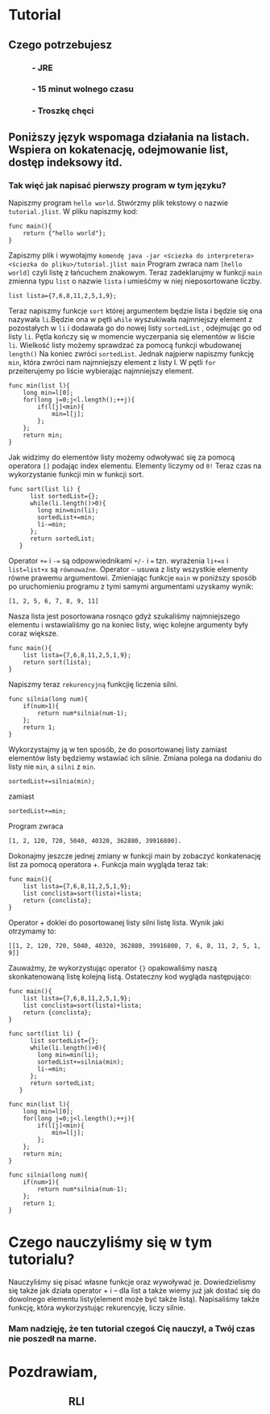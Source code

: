 # Tutorial




## Czego potrzebujesz

### &nbsp;&nbsp;&nbsp;&nbsp;&nbsp;&nbsp;&nbsp;&nbsp;&nbsp;&nbsp;&nbsp;&nbsp;- JRE
### &nbsp;&nbsp;&nbsp;&nbsp;&nbsp;&nbsp;&nbsp;&nbsp;&nbsp;&nbsp;&nbsp;&nbsp;- 15 minut wolnego czasu
### &nbsp;&nbsp;&nbsp;&nbsp;&nbsp;&nbsp;&nbsp;&nbsp;&nbsp;&nbsp;&nbsp;&nbsp;- Troszkę chęci

## Poniższy język wspomaga działania na listach. Wspiera on kokatenację, odejmowanie list, dostęp indeksowy itd.


### Tak więć jak napisać pierwszy program w tym języku? 
Napiszmy program `hello world`. Stwórzmy plik tekstowy o nazwie `tutorial.jlist`. W pliku napiszmy kod:

```
func main(){
	return {"hello world"};	
}
```

Zapiszmy plik i wywołajmy `komendę java -jar <ściezka do interpretera> <ściezka do pliku>/tutorial.jlist main`
Program zwraca nam `[hello world]` czyli listę z łańcuchem znakowym. Teraz zadeklarujmy w funkcji `main` zmienna typu `list` o nazwie `lista`   i umieśćmy w niej nieposortowane liczby.

```
list lista={7,6,8,11,2,5,1,9};  
```

Teraz napiszmy funkcje `sort`  której argumentem będzie lista i będzie się ona nazywała `li`.Będzie ona w pętli `while` wyszukiwała najmniejszy element z pozostałych w `li` i dodawała go do nowej listy `sortedList` , odejmując go od listy `li`. Pętla kończy się w momencie wyczerpania się elementów w liście `li`. Wielkość listy możemy sprawdzać za pomocą funkcji wbudowanej `length()`  Na koniec zwróci `sortedList`. Jednak najpierw napiszmy funkcję `min`, która zwróci nam najmniejszy element z listy l. W pętli `for` przeiterujemy po liście wybierając najmniejszy element.

```
func min(list l){
	long min=l[0];
	for(long j=0;j<l.length();++j){
		if(l[j]<min){
			min=l[j];
		};	
	};
	return min;
}
```

Jak widzimy do elementów listy możemy odwoływać się za pomocą operatora `[]` podając index elementu. Elementy liczymy od `0!`
Teraz czas na wykorzystanie funkcji min w funkcji sort.

```
func sort(list li) {
	  list sortedList={};
	  while(li.length()>0){
	  	long min=min(li);
		sortedList+=min;
		li-=min;
	  };
	  return sortedList;
   }

```

Operator `+=` i  `-=` są odpowwiednikami `+/-` i `=` tzn. wyrażenia    `li+=x`  i `list=list+x` są `równowaźne`. Operator `–` usuwa z listy wszystkie elementy równe prawemu argumentowi.  Zmieniając funkcje `main` w poniższy sposób po uruchomieniu programu z tymi samymi argumentami uzyskamy wynik: 
```
[1, 2, 5, 6, 7, 8, 9, 11]
```
Nasza lista jest posortowana rosnąco gdyż szukaliśmy najmniejszego elementu i wstawialiśmy go na koniec listy, więc kolejne argumenty były coraz większe. 

```
func main(){
	list lista={7,6,8,11,2,5,1,9};  
	return sort(lista);
}
```

Napiszmy teraz `rekurencyjną` funkcjię liczenia silni. 

```
func silnia(long num){
	if(num>1){
		return num*silnia(num-1);
	};
	return 1;
}
```

Wykorzystajmy ją w ten sposób, że do posortowanej listy zamiast elementów listy będziemy wstawiać ich silnie. Zmiana polega na dodaniu do listy nie `min`, a `silni` z `min`. 
```
sortedList+=silnia(min);
```
zamiast
```
sortedList+=min;
```
Program zwraca 
```
[1, 2, 120, 720, 5040, 40320, 362880, 39916800].
```

Dokonajmy jeszcze jednej zmiany w funkcji main by zobaczyć konkatenację list za pomocą operatora +. Funkcja main wygląda teraz tak:
```
func main(){
	list lista={7,6,8,11,2,5,1,9};  
	list conclista=sort(lista)+lista;
	return {conclista};
}
```

Operator + doklei do posortowanej listy silni listę lista. Wynik jaki otrzymamy to: 
```
[[1, 2, 120, 720, 5040, 40320, 362880, 39916800, 7, 6, 8, 11, 2, 5, 1, 9]]
```
Zauważmy, że wykorzystując operator `{}` opakowaliśmy naszą skonkatenowaną listę kolejną listą.
Ostateczny kod wygląda następująco:

```
func main(){
	list lista={7,6,8,11,2,5,1,9};  
	list conclista=sort(lista)+lista;
	return {conclista};
}

func sort(list li) {
	  list sortedList={};
	  while(li.length()>0){
	  	long min=min(li);
		sortedList+=silnia(min);
		li-=min;
	  };
	  return sortedList;
   }

func min(list l){
	long min=l[0];
	for(long j=0;j<l.length();++j){
		if(l[j]<min){
			min=l[j];
		};	
	};
	return min;
}

func silnia(long num){
	if(num>1){
		return num*silnia(num-1);
	};
	return 1;
}	
```
# Czego nauczyliśmy się w tym tutorialu? 
Nauczyliśmy się pisać własne funkcje oraz wywoływać je. Dowiedzielismy się także jak działa operator + i – dla list a także wiemy już jak dostać się do dowolnego elementu listy(element może być także listą). Napisaliśmy także funkcję, która wykorzystując rekurencyję, liczy silnie. 
### Mam nadzięję, że ten tutorial czegoś Cię nauczył, a Twój czas nie poszedł na marne.

# Pozdrawiam,
## &nbsp;&nbsp;&nbsp;&nbsp;&nbsp;&nbsp;&nbsp;&nbsp;&nbsp;&nbsp;&nbsp;&nbsp;&nbsp;&nbsp;&nbsp;&nbsp;&nbsp;&nbsp;&nbsp;&nbsp;&nbsp;&nbsp;&nbsp;&nbsp;RLI
